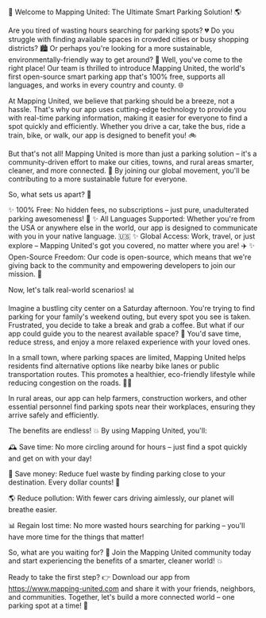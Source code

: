 🚀 Welcome to Mapping United: The Ultimate Smart Parking Solution! 🌎

Are you tired of wasting hours searching for parking spots? 💔 Do you struggle with finding available spaces in crowded cities or busy shopping districts? 🏙️ Or perhaps you're looking for a more sustainable, environmentally-friendly way to get around? 🌟 Well, you've come to the right place! Our team is thrilled to introduce Mapping United, the world's first open-source smart parking app that's 100% free, supports all languages, and works in every country and county. 🌐

At Mapping United, we believe that parking should be a breeze, not a hassle. That's why our app uses cutting-edge technology to provide you with real-time parking information, making it easier for everyone to find a spot quickly and efficiently. Whether you drive a car, take the bus, ride a train, bike, or walk, our app is designed to benefit you! 🚲

But that's not all! Mapping United is more than just a parking solution – it's a community-driven effort to make our cities, towns, and rural areas smarter, cleaner, and more connected. 💪 By joining our global movement, you'll be contributing to a more sustainable future for everyone.

So, what sets us apart? 🤔

✨ 100% Free: No hidden fees, no subscriptions – just pure, unadulterated parking awesomeness! 💸
✨ All Languages Supported: Whether you're from the USA or anywhere else in the world, our app is designed to communicate with you in your native language. 🇺🇸
✨ Global Access: Work, travel, or just explore – Mapping United's got you covered, no matter where you are! ✈️
✨ Open-Source Freedom: Our code is open-source, which means that we're giving back to the community and empowering developers to join our mission. 🤝

Now, let's talk real-world scenarios! 📊

Imagine a bustling city center on a Saturday afternoon. You're trying to find parking for your family's weekend outing, but every spot you see is taken. Frustrated, you decide to take a break and grab a coffee. But what if our app could guide you to the nearest available space? 📍 You'd save time, reduce stress, and enjoy a more relaxed experience with your loved ones.

In a small town, where parking spaces are limited, Mapping United helps residents find alternative options like nearby bike lanes or public transportation routes. This promotes a healthier, eco-friendly lifestyle while reducing congestion on the roads. 🚴‍♀️

In rural areas, our app can help farmers, construction workers, and other essential personnel find parking spots near their workplaces, ensuring they arrive safely and efficiently.

The benefits are endless! 💥 By using Mapping United, you'll:

🕰️ Save time: No more circling around for hours – just find a spot quickly and get on with your day!

💸 Save money: Reduce fuel waste by finding parking close to your destination. Every dollar counts! 💸

🌎 Reduce pollution: With fewer cars driving aimlessly, our planet will breathe easier.

📊 Regain lost time: No more wasted hours searching for parking – you'll have more time for the things that matter!

So, what are you waiting for? 🤔 Join the Mapping United community today and start experiencing the benefits of a smarter, cleaner world! 💥

Ready to take the first step? 👉 Download our app from https://www.mapping-united.com and share it with your friends, neighbors, and communities. Together, let's build a more connected world – one parking spot at a time! 🌟